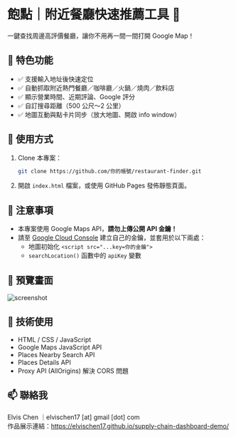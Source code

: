 # 飽點｜附近餐廳快速推薦工具 🍜

一鍵查找周邊高評價餐廳，讓你不用再一間一間打開 Google Map！

## 🌟 特色功能
- ✅ 支援輸入地址後快速定位
- ✅ 自動抓取附近熱門餐廳／咖啡廳／火鍋／燒肉／飲料店
- ✅ 顯示營業時間、近期評論、Google 評分
- ✅ 自訂搜尋距離（500 公尺～2 公里）
- ✅ 地圖互動與點卡片同步（放大地圖、開啟 info window）

## 🧪 使用方式
1. Clone 本專案：
   ```bash
   git clone https://github.com/你的帳號/restaurant-finder.git
   ```
2. 開啟 `index.html` 檔案，或使用 GitHub Pages 發佈靜態頁面。

## 🔐 注意事項
- 本專案使用 Google Maps API，**請勿上傳公開 API 金鑰！**
- 請至 [Google Cloud Console](https://console.cloud.google.com/) 建立自己的金鑰，並套用於以下兩處：
   - 地圖初始化 `<script src="...key=你的金鑰">`
   - `searchLocation()` 函數中的 `apiKey` 變數

## 👀 預覽畫面

![screenshot](https://raw.githubusercontent.com/elvis860812/image-assets/main/preview.jpg)

## 🤖 技術使用
- HTML / CSS / JavaScript
- Google Maps JavaScript API
- Places Nearby Search API
- Places Details API
- Proxy API (AllOrigins) 解決 CORS 問題

## 📫 聯絡我
Elvis Chen ｜elvischen17 [at] gmail [dot] com  
作品展示連結：https://elvischen17.github.io/supply-chain-dashboard-demo/
